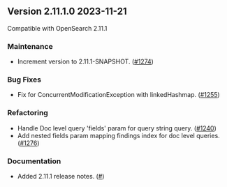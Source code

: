 ## Version 2.11.1.0 2023-11-21
Compatible with OpenSearch 2.11.1

### Maintenance
* Increment version to 2.11.1-SNAPSHOT. ([#1274](https://github.com/opensearch-project/alerting/pull/1274))

### Bug Fixes
* Fix for ConcurrentModificationException with linkedHashmap. ([#1255](https://github.com/opensearch-project/alerting/pull/1255))

### Refactoring
* Handle Doc level query 'fields' param for query string query. ([#1240](https://github.com/opensearch-project/alerting/pull/1240))
* Add nested fields param mapping findings index for doc level queries. ([#1276](https://github.com/opensearch-project/alerting/pull/1276))

### Documentation
* Added 2.11.1 release notes. ([#]())